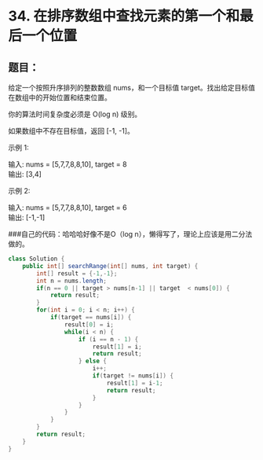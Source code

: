 #  34. 在排序数组中查找元素的第一个和最后一个位置

## 题目：
给定一个按照升序排列的整数数组 nums，和一个目标值 target。找出给定目标值在数组中的开始位置和结束位置。

你的算法时间复杂度必须是 O(log n) 级别。

如果数组中不存在目标值，返回 [-1, -1]。

示例 1:

输入: nums = [5,7,7,8,8,10], target = 8  
输出: [3,4]

示例 2:

输入: nums = [5,7,7,8,8,10], target = 6  
输出: [-1,-1]

###自己的代码：哈哈哈好像不是O（log n），懒得写了，理论上应该是用二分法做的。
```java
class Solution {
    public int[] searchRange(int[] nums, int target) {
        int[] result = {-1,-1};
        int n = nums.length;
        if(n == 0 || target > nums[n-1] || target  < nums[0]) {
            return result;
        }
        for(int i = 0; i < n; i++) {
            if(target == nums[i]) {
                result[0] = i;
                while(i < n) {
                    if (i == n - 1) {
                        result[1] = i;
                        return result;
                    } else {
                        i++;
                        if(target != nums[i]) {
                            result[1] = i-1;
                            return result;
                        }
                    }
                }
            }
        }
        return result;
    }
}
```
